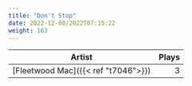 ```yaml
---
title: "Don't Stop"
date: 2022-12-08/2022T07:15:22
weight: 163
---
```




 Artist | Plays 
----- | -----:
[Fleetwood Mac]({{< ref "t7046">}}) | 3
